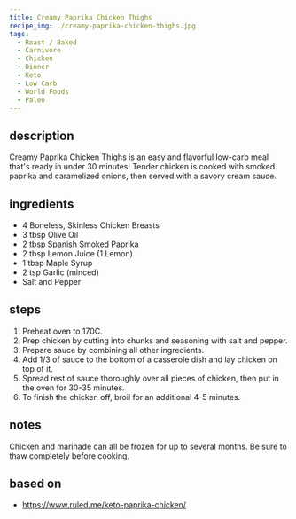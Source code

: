 ```yaml
---
title: Creamy Paprika Chicken Thighs
recipe_img: ./creamy-paprika-chicken-thighs.jpg
tags:
  - Roast / Baked
  - Carnivore
  - Chicken
  - Dinner
  - Keto
  - Low Carb
  - World Foods
  - Paleo
---
```


## description

Creamy Paprika Chicken Thighs is an easy and flavorful low-carb meal that's ready in under 30 minutes! Tender chicken is cooked with smoked paprika and caramelized onions, then served with a savory cream sauce.

## ingredients

- 4 Boneless, Skinless Chicken Breasts
- 3 tbsp Olive Oil
- 2 tbsp Spanish Smoked Paprika
- 2 tbsp Lemon Juice (1 Lemon)
- 1 tbsp Maple Syrup
- 2 tsp Garlic (minced)
- Salt and Pepper

## steps

1. Preheat oven to 170C.
2. Prep chicken by cutting into chunks and seasoning with salt and pepper.
3. Prepare sauce by combining all other ingredients.
4. Add 1/3 of sauce to the bottom of a casserole dish and lay chicken on top of it.
5. Spread rest of sauce thoroughly over all pieces of chicken, then put in the oven for 30-35 minutes.
6. To finish the chicken off, broil for an additional 4-5 minutes.

## notes

Chicken and marinade can all be frozen for up to several months. Be sure to thaw completely before cooking.

## based on

- https://www.ruled.me/keto-paprika-chicken/

